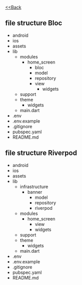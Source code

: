 [<<Back](../README.md)
## file structure Bloc
- android
- ios
- assets
- lib
  - modules
    - home_screen
        - bloc
        - model
        - repository
        - view
            - widgets
  - support
  - theme
    - widgets
  - main.dart
- .env
- .env.example
- .gitignore
- pubspec.yaml
- README.md


## file structure Riverpod
- android
- ios
- assets
- lib
  - infrastructure
      - banner
         - model
         - repository
         - riverpod
  - modules
    - home_screen
        - view
        - widgets
  - support
  - theme
    - widgets
  - main.dart
- .env
- .env.example
- .gitignore
- pubspec.yaml
- README.md